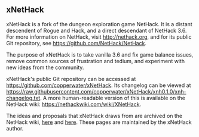 ## xNetHack

xNetHack is a fork of the dungeon exploration game NetHack. It is a distant
descendent of Rogue and Hack, and a direct descendant of NetHack 3.6. For more
information on NetHack, visit http://nethack.org, and for its public Git
repository, see https://github.com/NetHack/NetHack.

The purpose of xNetHack is to take vanilla 3.6 and fix game balance issues, remove common sources of frustration and tedium, and experiment with new ideas from the community.

xNetHack's public Git repository can be accessed at
https://github.com/copperwater/xNetHack. Its changelog can be viewed at
https://raw.githubusercontent.com/copperwater/xNetHack/xnh0.1.0/xnh-changelog.txt. A more human-readable version of this is available on the NetHack wiki: https://nethackwiki.com/wiki/XNetHack.

The ideas and proposals that xNetHack draws from are archived on the NetHack wiki, [here](https://nethackwiki.com/wiki/User:Phol_ende_wodan/YANI/IRC_archive) and [here](https://nethackwiki.com/wiki/User:Phol_ende_wodan/YANI). These pages are maintained by the xNetHack author.

